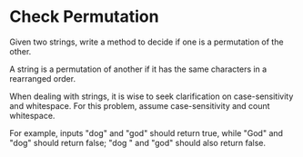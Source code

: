 # Check Permutation

Given two strings, write a method to decide if one is a permutation of the other.

A string is a permutation of another if it has the same characters in a rearranged order.

When dealing with strings, it is wise to seek clarification on case-sensitivity and whitespace. For this problem, assume case-sensitivity and count whitespace. 

For example, inputs "dog" and "god" should return true, while "God" and "dog" should return false; "dog " and "god" should also return false.